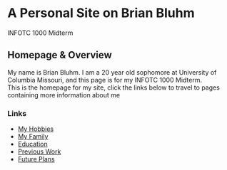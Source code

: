 # A Personal Site on Brian Bluhm
INFOTC 1000 Midterm
## Homepage & Overview
My name is Brian Bluhm. I am a 20 year old sophomore at University of Columbia Missouri, and this page is for my INFOTC 1000 Midterm.                            
This is the homepage for my site, click the links below to travel to pages containing more information about me

### Links
- [My Hobbies](https://github.com/BDBluhm/INFOTC-1000-Midterm/blob/main/MD%20Page%20%231.md)
- [My Family](https://github.com/BDBluhm/INFOTC-1000-Midterm/blob/main/MD%20Page%20%232.md)
- [Education](https://github.com/BDBluhm/INFOTC-1000-Midterm/blob/main/MD%20Page%20%233.md)
- [Previous Work](https://github.com/BDBluhm/INFOTC-1000-Midterm/blob/main/MD%20Page%20%234.md)
- [Future Plans](https://github.com/BDBluhm/INFOTC-1000-Midterm/blob/main/MD%20Page%20%235.md)
